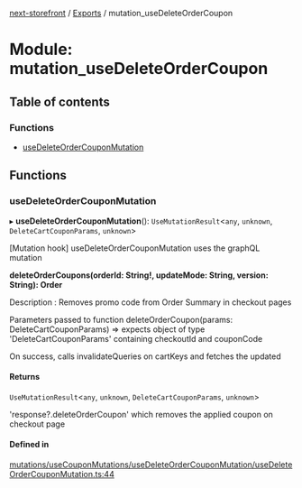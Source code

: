 [next-storefront](../README.md) / [Exports](../modules.md) / mutation_useDeleteOrderCoupon

# Module: mutation_useDeleteOrderCoupon

## Table of contents

### Functions

- [useDeleteOrderCouponMutation](mutation_useDeleteOrderCoupon.md#usedeleteordercouponmutation)

## Functions

### useDeleteOrderCouponMutation

▸ **useDeleteOrderCouponMutation**(): `UseMutationResult`<`any`, `unknown`, `DeleteCartCouponParams`, `unknown`\>

[Mutation hook] useDeleteOrderCouponMutation uses the graphQL mutation

<b>deleteOrderCoupons(orderId: String!, updateMode: String, version: String): Order</b>

Description : Removes promo code from Order Summary in checkout pages

Parameters passed to function deleteOrderCoupon(params: DeleteCartCouponParams) => expects object of type 'DeleteCartCouponParams' containing checkoutId and couponCode

On success, calls invalidateQueries on cartKeys and fetches the updated

#### Returns

`UseMutationResult`<`any`, `unknown`, `DeleteCartCouponParams`, `unknown`\>

'response?.deleteOrderCoupon' which removes the applied coupon on checkout page

#### Defined in

[mutations/useCouponMutations/useDeleteOrderCouponMutation/useDeleteOrderCouponMutation.ts:44](https://github.com/KiboSoftware/nextjs-storefront/blob/a6cbcc7/hooks/mutations/useCouponMutations/useDeleteOrderCouponMutation/useDeleteOrderCouponMutation.ts#L44)
